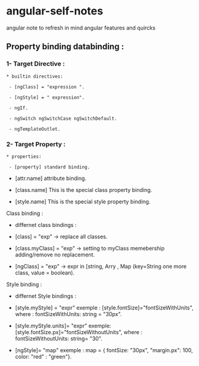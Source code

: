 # angular-self-notes
angular note to refresh in mind angular features and quircks

## Property binding databinding :


### 1- Target Directive :
	* builtin directives:

	 - [ngClass] = "expression ".
   
	 - [ngStyle] = " expression".
   
	 - ngIf.
   
	 - ngSwitch ngSwitchCase ngSwitchDefault.
   
	 - ngTemplateOutlet.
   
### 2- Target Property :
	* properties:
  
	 - [property] standard binding.
    
   - [attr.name] attribute binding.
    
   - [class.name] This is the special class property binding.
    
   - [style.name] This is the special style property binding.
 

Class binding :
   * differnet class bindings :
   
   - [class] = "exp"  -> replace all classes.

   - [class.myClass] = "exp" -> setting to myClass memebership adding/remove no replacement.

   - [ngClass] = "exp" -> expr in [string, Arry , Map (key=String one more class, value = boolean).


Style binding :
   * differnet Style bindings :
   
   - [style.myStyle] = "expr"  exemple : [style.fontSize]="fontSizeWithUnits",    where :  fontSizeWithUnits: string = "30px".

   - [style.myStyle.units]= "expr" exemple: [style.fontSize.px]="fontSizeWithoutUnits", where : fontSizeWithoutUnits: string= "30".
   
   - [ngStyle]= "map"  exemple : map = { fontSize: "30px", "margin.px": 100, color:  "red" : "green"}.
